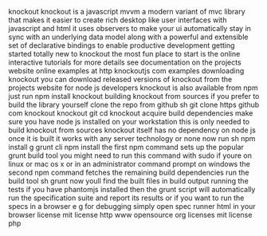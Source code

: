 knockout knockout is a javascript mvvm a modern variant of mvc library that makes it easier to create rich desktop like user interfaces with javascript and html it uses observers to make your ui automatically stay in sync with an underlying data model along with a powerful and extensible set of declarative bindings to enable productive development getting started totally new to knockout the most fun place to start is the online interactive tutorials for more details see documentation on the projects website online examples at http knockoutjs com examples downloading knockout you can download released versions of knockout from the projects website for node js developers knockout is also available from npm just run npm install knockout building knockout from sources if you prefer to build the library yourself clone the repo from github sh git clone https github com knockout knockout git cd knockout acquire build dependencies make sure you have node js installed on your workstation this is only needed to build knockout from sources knockout itself has no dependency on node js once it is built it works with any server technology or none now run sh npm install g grunt cli npm install the first npm command sets up the popular grunt build tool you might need to run this command with sudo if youre on linux or mac os x or in an administrator command prompt on windows the second npm command fetches the remaining build dependencies run the build tool sh grunt now youll find the built files in build output running the tests if you have phantomjs installed then the grunt script will automatically run the specification suite and report its results or if you want to run the specs in a browser e g for debugging simply open spec runner html in your browser license mit license http www opensource org licenses mit license php